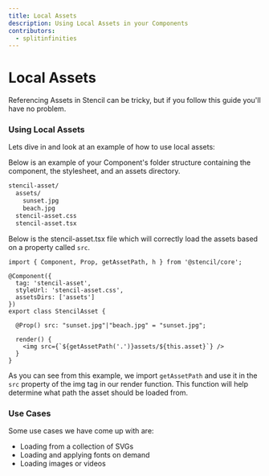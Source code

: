 ```yaml
---
title: Local Assets
description: Using Local Assets in your Components
contributors:
  - splitinfinities
---
```


# Local Assets

Referencing Assets in Stencil can be tricky, but if you follow this guide you'll have no problem. 

### Using Local Assets

Lets dive in and look at an example of how to use local assets:

Below is an example of your Component's folder structure containing the component, the stylesheet, and an assets directory. 

```bash
stencil-asset/
  assets/
    sunset.jpg
    beach.jpg
  stencil-asset.css
  stencil-asset.tsx
```

Below is the stencil-asset.tsx file which will correctly load the assets based on a property called `src`. 

```tsx
import { Component, Prop, getAssetPath, h } from '@stencil/core';

@Component({
  tag: 'stencil-asset',
  styleUrl: 'stencil-asset.css',
  assetsDirs: ['assets']
})
export class StencilAsset {

  @Prop() src: "sunset.jpg"|"beach.jpg" = "sunset.jpg";

  render() {
    <img src={`${getAssetPath('.')}assets/${this.asset}`} />
  }
}
```

As you can see from this example, we import `getAssetPath` and use it in the `src` property of the img tag in our render function. This function will help determine what path the asset should be loaded from. 

### Use Cases

Some use cases we have come up with are:

- Loading from a collection of SVGs
- Loading and applying fonts on demand
- Loading images or videos
